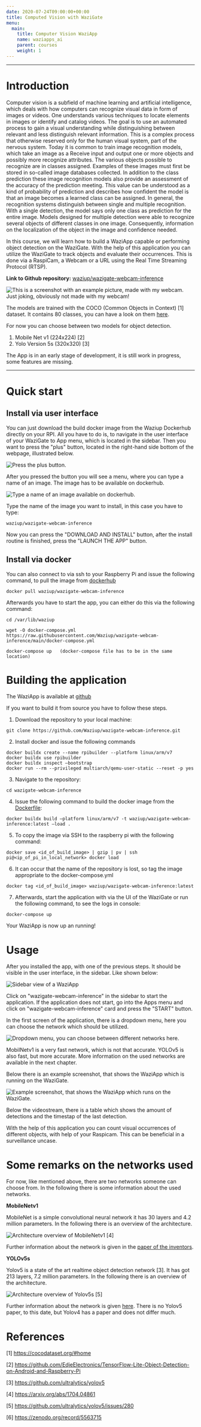```yaml
---
date: 2020-07-24T09:00:00+00:00
title: Computed Vision with WaziGate
menu:
  main:
    title: Computer Vision WaziApp
    name: waziapps_ai
    parent: courses
    weight: 1
---
```


___________________________________________________________________________________________________________________

Introduction
============

Computer vision is a subfield of machine learning and artificial intelligence, which deals with how computers can recognize visual data in form of images or videos. One understands various techniques to locate elements in images or identify and catalog videos. The goal is to use an automated process to gain a visual understanding while distinguishing between relevant and less distinguish relevant information. This is a complex process that otherwise reserved only for the human visual system, part of the nervous system. Today it is common to train image recognition models, which take an image as a Receive input and output one or more objects and possibly more recognize attributes. The various objects possible to recognize are in classes assigned. Examples of these images must first be stored in so-called image databases collected. In addition to the class prediction these image recognition models also provide an assessment of the accuracy of the prediction meeting. This value can be understood as a kind of probability of prediction and describes how confident the model is that an image becomes a learned class can be assigned. In general, the recognition systems distinguish between single and multiple recognition. With a single detection, the model says only one class as prediction for the entire image. Models designed for multiple detection were able to recognize several objects of different classes in one image. Consequently, information on the localization of the object in the image and confidence needed.


In this course, we will learn how to build a WaziApp capable or performing object detection on the WaziGate.
With the help of this application you can utilize the WaziGate to track objects and evaluate their occurrences. This is done via a RaspiCam, a Webcam or a URL using the Real Time Streaming Protocol (RTSP). 

**Link to Github repository:** [waziup/wazigate-webcam-inference](https://github.com/Waziup/wazigate-webcam-inference)

![This is a screenshot with an example picture, made with my webcam. Just joking, obviously not made with my webcam!](./media/wazigate-webcam-inference.png)

The models are trained with the COCO (Common Objects in Context) [1] dataset. It contains 80 classes, you can have a look on them [here](coco_tiny_yolov5/labelmap.txt "labelmap.txt"). 

For now you can choose between two models for object detection.

1. Mobile Net v1 (224x224) [2]
2. Yolo Version 5s (320x320) [3]

The App is in an early stage of development, it is still work in progress, some features are missing.

___________________________________________________________________________________________________________________

Quick start
===========

Install via user interface
--------------------------

You can just download the build docker image from the Waziup Dockerhub directly on your RPI. All you have to do is, to navigate in the user interface of your WaziGate to App menu, which is located in the sidebar. Then you want to press the "plus" button, located in the right-hand side bottom of the webpage, illustrated below.

![Press the plus button.](./media/plus_btn.png)

After you pressed the button you will see a menu, where you can type a name of an image. The image has to be available on dockerhub.

![Type a name of an image available on dockerhub.](./media/install_custom_app.png)

Type the name of the image you want to install, in this case you have to type:

```
waziup/wazigate-webcam-inference
```

Now you can press the "DOWNLOAD AND INSTALL" button, after the install routine is finished, press the "LAUNCH THE APP" button.

Install via docker
------------------

You can also connect to via ssh to your Raspberry Pi and issue the following command, to pull the image from [dockerhub](https://hub.docker.com/r/waziup/wazigate-webcam-inference)

```
docker pull waziup/wazigate-webcam-inference
```

Afterwards you have to start the app, you can either do this via the following command:

```
cd /var/lib/waziup

wget -O docker-compose.yml https://raw.githubusercontent.com/Waziup/wazigate-webcam-inference/main/docker-compose.yml

docker-compose up   (docker-compose file has to be in the same location)
```


Building the application
========================

The WaziApp is available at [github](https://github.com/Waziup/wazigate-webcam-inference)

If you want to build it from source you have to follow these steps.

1. Download the repository to your local machine:

```
git clone https://github.com/Waziup/wazigate-webcam-inference.git
```

2. Install docker and issue the following commands

```
docker buildx create --name rpibuilder --platform linux/arm/v7
docker buildx use rpibuilder 
docker buildx inspect –bootstrap
docker run --rm --privileged multiarch/qemu-user-static --reset -p yes
```

3. Navigate to the repository:

```
cd wazigate-webcam-inference
```

4. Issue the following command to build the docker image from the [Dockerfile](https://github.com/Waziup/wazigate-webcam-inference/blob/main/Dockerfile "Dockerfile"):

```
docker buildx build –platform linux/arm/v7 -t waziup/wazigate-webcam-inference:latest –load .
```

5. To copy the image via SSH to the raspberry pi with the following command:

```
docker save <id_of_build_image> | gzip | pv | ssh pi@<ip_of_pi_in_local_network> docker load
```

6. It can occur that the name of the repository is lost, so tag the image appropriate to the docker-compose.yml

```
docker tag <id_of_build_image> waziup/wazigate-webcam-inference:latest
```

7. Afterwards, start the application with via the UI of the WaziGate or run the following command, to see the logs in console:

```
docker-compose up
```

Your WaziApp is now up an running!


Usage
=====

After you installed the app, with one of the previous steps. It should be visible in the user interface, in the sidebar. Like shown below:

![Sidebar view of a WaziApp](./media/sidebar_app.png)

Click on "wazigate-webcam-inference" in the sidebar to start the application. If the application does not start, go into the Apps menu and click on "wazigate-webcam-inference" card and press the "START" button.

In the first screen of the application, there is a dropdown menu, here you can choose the network which should be utilized. 

![Dropdown menu, you can choose between different networks here.](./media/drop_down.png)

MobilNetv1 is a very fast network, which is not that accurate. YOLOv5 is also fast, but more accurate. More information on the used networks are available in the next chapter.

Below there is an example screenshot, that shows the WaziApp which is running on the WaziGate.

![Example screenshot, that shows the WaziApp which runs on the WaziGate.](./media/webcam_example.png)


Below the videostream, there is a table which shows the amount of detections and the timestap of the last detection. 

With the help of this application you can count visual occurrences of different objects, with help of your Raspicam. This can be beneficial in a surveillance uncase. 

<!-- TODO: how to use the application? add usage examples-->

Some remarks on the networks used
============

For now, like mentioned above, there are two networks someone can choose from. In the following there is some information about the used networks.

**MobileNetv1**

MobileNet is a simple convolutional neural network it has 30 layers and 4.2 million parameters. In the following there is an overview of the architecture.

![Architecture overview of MobileNetv1](./media/mobilenetv1_architecture.png) [4]

Further information about the network is given in the [paper of the inventors](https://arxiv.org/abs/1704.04861). 

**YOLOv5s**

Yolov5 is a state of the art realtime object detection network [3]. It has got 213 layers, 7.2 million parameters. In the following there is an overview of the architecture.

![Architecture overview of Yolov5s](./media/yolov5_architecture.jpg) [5]

Further information about the network is given [here](https://arxiv.org/abs/1704.04861). There is no Yolov5 paper, to this date, but Yolov4 has a paper and does not differ much.


References
==========

[1] https://cocodataset.org/#home

[2] https://github.com/EdjeElectronics/TensorFlow-Lite-Object-Detection-on-Android-and-Raspberry-Pi

[3] https://github.com/ultralytics/yolov5

[4] https://arxiv.org/abs/1704.04861

[5] https://github.com/ultralytics/yolov5/issues/280

[6] https://zenodo.org/record/5563715